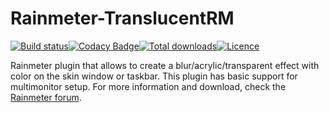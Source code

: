 # Rainmeter-TranslucentRM 
[![Build status](https://ci.appveyor.com/api/projects/status/p1ap7g8vl9n10ay4?svg=true)](https://ci.appveyor.com/project/ozone10/rainmeter-translucentrm)[![Codacy Badge](https://api.codacy.com/project/badge/Grade/d6ef2575cd244ad3b3b2dff4c9de3499)](https://www.codacy.com/manual/ozone10/Rainmeter-TranslucentRM?utm_source=github.com&amp;utm_medium=referral&amp;utm_content=ozone10/Rainmeter-TranslucentRM&amp;utm_campaign=Badge_Grade)[![Total downloads](https://img.shields.io/github/downloads/ozone10/Rainmeter-TranslucentRM/total.svg)](https://github.com/ozone10/Rainmeter-TranslucentRM/releases)[![Licence](https://img.shields.io/github/license/ozone10/Rainmeter-TranslucentRM?color=9cf)](https://www.gnu.org/licenses/gpl-3.0.en.html)

Rainmeter plugin that allows to create a blur/acrylic/transparent effect with color on the skin window or taskbar. This plugin has basic support for multimonitor setup. For more information and download, check the [Rainmeter forum](https://forum.rainmeter.net/viewtopic.php?f=128&p=165921).
